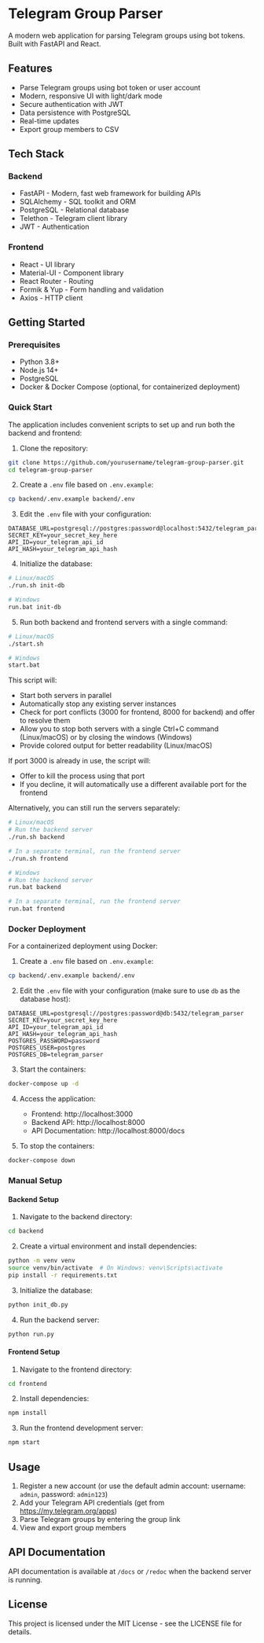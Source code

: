 # Telegram Group Parser

A modern web application for parsing Telegram groups using bot tokens. Built with FastAPI and React.

## Features

- Parse Telegram groups using bot token or user account
- Modern, responsive UI with light/dark mode
- Secure authentication with JWT
- Data persistence with PostgreSQL
- Real-time updates
- Export group members to CSV

## Tech Stack

### Backend
- FastAPI - Modern, fast web framework for building APIs
- SQLAlchemy - SQL toolkit and ORM
- PostgreSQL - Relational database
- Telethon - Telegram client library
- JWT - Authentication

### Frontend
- React - UI library
- Material-UI - Component library
- React Router - Routing
- Formik & Yup - Form handling and validation
- Axios - HTTP client

## Getting Started

### Prerequisites

- Python 3.8+
- Node.js 14+
- PostgreSQL
- Docker & Docker Compose (optional, for containerized deployment)

### Quick Start

The application includes convenient scripts to set up and run both the backend and frontend:

1. Clone the repository:
```bash
git clone https://github.com/yourusername/telegram-group-parser.git
cd telegram-group-parser
```

2. Create a `.env` file based on `.env.example`:
```bash
cp backend/.env.example backend/.env
```

3. Edit the `.env` file with your configuration:
```
DATABASE_URL=postgresql://postgres:password@localhost:5432/telegram_parser
SECRET_KEY=your_secret_key_here
API_ID=your_telegram_api_id
API_HASH=your_telegram_api_hash
```

4. Initialize the database:
```bash
# Linux/macOS
./run.sh init-db

# Windows
run.bat init-db
```

5. Run both backend and frontend servers with a single command:
```bash
# Linux/macOS
./start.sh

# Windows
start.bat
```

   This script will:
   - Start both servers in parallel
   - Automatically stop any existing server instances
   - Check for port conflicts (3000 for frontend, 8000 for backend) and offer to resolve them
   - Allow you to stop both servers with a single Ctrl+C command (Linux/macOS) or by closing the windows (Windows)
   - Provide colored output for better readability (Linux/macOS)

   If port 3000 is already in use, the script will:
   - Offer to kill the process using that port
   - If you decline, it will automatically use a different available port for the frontend

   Alternatively, you can still run the servers separately:
   ```bash
   # Linux/macOS
   # Run the backend server
   ./run.sh backend
   
   # In a separate terminal, run the frontend server
   ./run.sh frontend
   
   # Windows
   # Run the backend server
   run.bat backend
   
   # In a separate terminal, run the frontend server
   run.bat frontend
   ```

### Docker Deployment

For a containerized deployment using Docker:

1. Create a `.env` file based on `.env.example`:
```bash
cp backend/.env.example backend/.env
```

2. Edit the `.env` file with your configuration (make sure to use `db` as the database host):
```
DATABASE_URL=postgresql://postgres:password@db:5432/telegram_parser
SECRET_KEY=your_secret_key_here
API_ID=your_telegram_api_id
API_HASH=your_telegram_api_hash
POSTGRES_PASSWORD=password
POSTGRES_USER=postgres
POSTGRES_DB=telegram_parser
```

3. Start the containers:
```bash
docker-compose up -d
```

4. Access the application:
   - Frontend: http://localhost:3000
   - Backend API: http://localhost:8000
   - API Documentation: http://localhost:8000/docs

5. To stop the containers:
```bash
docker-compose down
```

### Manual Setup

#### Backend Setup

1. Navigate to the backend directory:
```bash
cd backend
```

2. Create a virtual environment and install dependencies:
```bash
python -m venv venv
source venv/bin/activate  # On Windows: venv\Scripts\activate
pip install -r requirements.txt
```

3. Initialize the database:
```bash
python init_db.py
```

4. Run the backend server:
```bash
python run.py
```

#### Frontend Setup

1. Navigate to the frontend directory:
```bash
cd frontend
```

2. Install dependencies:
```bash
npm install
```

3. Run the frontend development server:
```bash
npm start
```

## Usage

1. Register a new account (or use the default admin account: username: `admin`, password: `admin123`)
2. Add your Telegram API credentials (get from https://my.telegram.org/apps)
3. Parse Telegram groups by entering the group link
4. View and export group members

## API Documentation

API documentation is available at `/docs` or `/redoc` when the backend server is running.

## License

This project is licensed under the MIT License - see the LICENSE file for details.
